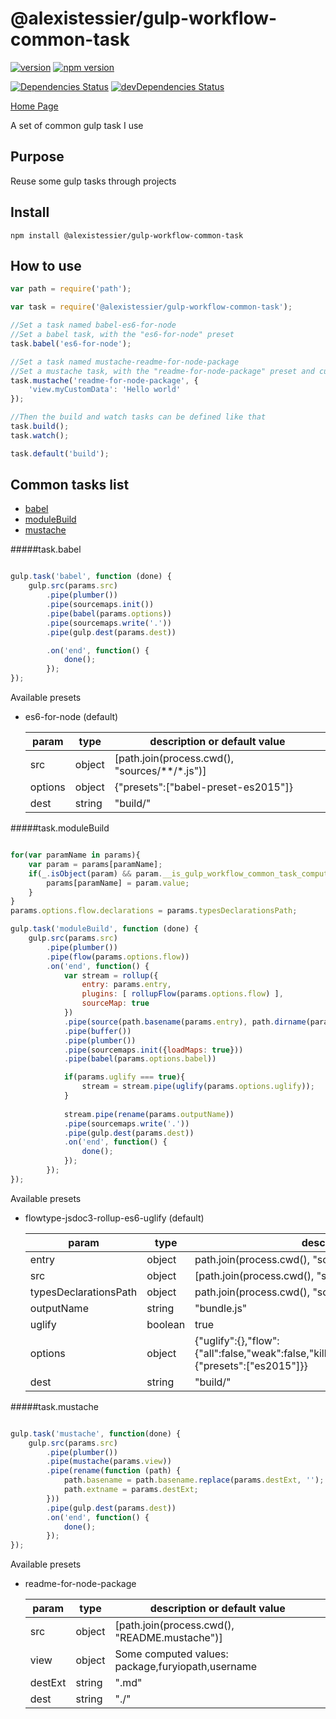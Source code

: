 @alexistessier/gulp-workflow-common-task
================

[![version](https://img.shields.io/badge/version-2.2.1-blue.svg)](https://github.com/AlexisTessier/gulp-workflow-common-task#readme)
[![npm version](https://badge.fury.io/js/%40alexistessier%2Fgulp-workflow-common-task.svg)](https://badge.fury.io/js/%40alexistessier%2Fgulp-workflow-common-task)

[![Dependencies Status](https://david-dm.org/AlexisTessier/gulp-workflow-common-task.svg)](https://david-dm.org/AlexisTessier/gulp-workflow-common-task)
[![devDependencies Status](https://david-dm.org/AlexisTessier/gulp-workflow-common-task/dev-status.svg)](https://david-dm.org/AlexisTessier/gulp-workflow-common-task#info=devDependencies)

[Home Page](https://github.com/AlexisTessier/gulp-workflow-common-task#readme)

A set of common gulp task I use

Purpose
-------

Reuse some gulp tasks through projects

Install
-------

```
npm install @alexistessier/gulp-workflow-common-task
```

How to use
----------

```javascript
var path = require('path');

var task = require('@alexistessier/gulp-workflow-common-task');

//Set a task named babel-es6-for-node
//Set a babel task, with the "es6-for-node" preset
task.babel('es6-for-node');

//Set a task named mustache-readme-for-node-package
//Set a mustache task, with the "readme-for-node-package" preset and custom params
task.mustache('readme-for-node-package', {
	'view.myCustomData': 'Hello world'
});

//Then the build and watch tasks can be defined like that
task.build();
task.watch();

task.default('build');
```

Common tasks list
-----------------

- [babel](#taskbabel)
- [moduleBuild](#taskmodulebuild)
- [mustache](#taskmustache)

#####task.babel
```javascript

gulp.task('babel', function (done) {
	gulp.src(params.src)
		.pipe(plumber())
		.pipe(sourcemaps.init())
		.pipe(babel(params.options))
		.pipe(sourcemaps.write('.'))
		.pipe(gulp.dest(params.dest))

		.on('end', function() {
			done();
		});
});

```

Available presets

- es6-for-node (default)

	param|type|description or default value
	--------|--------|--------
	src|object|[path.join(process.cwd(), "sources/**/*.js")]
	options|object|{"presets":["babel-preset-es2015"]}
	dest|string|"build/"



#####task.moduleBuild
```javascript

for(var paramName in params){
	var param = params[paramName];
	if(_.isObject(param) && param.__is_gulp_workflow_common_task_computed_parameters === true){
		params[paramName] = param.value;
	}
}
params.options.flow.declarations = params.typesDeclarationsPath;

gulp.task('moduleBuild', function (done) {
	gulp.src(params.src)
		.pipe(plumber())
		.pipe(flow(params.options.flow))
		.on('end', function() {
			var stream = rollup({
		    	entry: params.entry,
		    	plugins: [ rollupFlow(params.options.flow) ],
		    	sourceMap: true
			})
			.pipe(source(path.basename(params.entry), path.dirname(params.entry)))
			.pipe(buffer())
			.pipe(plumber())
			.pipe(sourcemaps.init({loadMaps: true}))
			.pipe(babel(params.options.babel))

			if(params.uglify === true){
				stream = stream.pipe(uglify(params.options.uglify));
			}
			
			stream.pipe(rename(params.outputName))
			.pipe(sourcemaps.write('.'))
			.pipe(gulp.dest(params.dest))
			.on('end', function() {
				done();
			});
		});
});

```

Available presets

- flowtype-jsdoc3-rollup-es6-uglify (default)

	param|type|description or default value
	--------|--------|--------
	entry|object|path.join(process.cwd(), "sources/index.js")
	src|object|[path.join(process.cwd(), "sources/**/*.js")]
	typesDeclarationsPath|object|path.join(process.cwd(), "sources/types")
	outputName|string|"bundle.js"
	uglify|boolean|true
	options|object|{"uglify":{},"flow":{"all":false,"weak":false,"killFlow":false,"beep":true,"abort":false},"babel":{"presets":["es2015"]}}
	dest|string|"build/"



#####task.mustache
```javascript

gulp.task('mustache', function(done) {
	gulp.src(params.src)
		.pipe(plumber())
		.pipe(mustache(params.view))
		.pipe(rename(function (path) {
			path.basename = path.basename.replace(params.destExt, '');
			path.extname = params.destExt;
		}))
		.pipe(gulp.dest(params.dest))
		.on('end', function() {
			done();
		});
});	

```

Available presets

- readme-for-node-package

	param|type|description or default value
	--------|--------|--------
	src|object|[path.join(process.cwd(), "README.mustache")]
	view|object|Some computed values: package,furyiopath,username
	destExt|string|".md"
	dest|string|"./"


